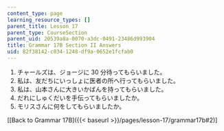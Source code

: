 ```yaml
---
content_type: page
learning_resource_types: []
parent_title: Lesson 17
parent_type: CourseSection
parent_uid: 20539a8a-0070-a3dc-0491-23486d993904
title: Grammar 17B Section II Answers
uid: 82f38142-c034-1248-df9a-0652e1fcfab0
---
```


1.  チャールズは、ジョージに 30 分待ってもらいました。
2.  私は、友だちにいっしょに医者の所へ行ってもらいました。
3.  私は、山本さんに大きいかばんを持ってもらいました。
4.  だれにしゅくだいを手伝ってもらいましたか。
5.  モリスさんに何をしてもらいましたか。

\[[Back to Grammar 17B]({{< baseurl >}}/pages/lesson-17/grammar17b#2)\]